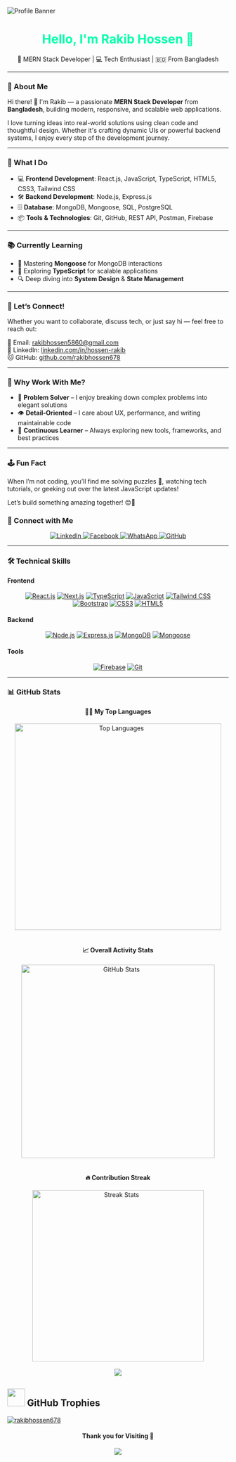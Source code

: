 ![Profile Banner](https://res.cloudinary.com/dhzcneeew/image/upload/v1746609781/Front-end_c0lo8t.png)

<h1 align="center">
  <span style="color: #00FFAA;">Hello, I'm Rakib Hossen 👋</span>
</h1>

<p align="center">
  🚀 MERN Stack Developer | 💻 Tech Enthusiast | 🇧🇩 From Bangladesh
</p>

---

### 🌱 About Me

Hi there! 👋 I'm Rakib — a passionate **MERN Stack Developer** from **Bangladesh**, building modern, responsive, and scalable web applications.

I love turning ideas into real-world solutions using clean code and thoughtful design. Whether it's crafting dynamic UIs or powerful backend systems, I enjoy every step of the development journey.

---

### 🔧 What I Do

- 💻 **Frontend Development**: React.js, JavaScript, TypeScript, HTML5, CSS3, Tailwind CSS  
- 🛠️ **Backend Development**: Node.js, Express.js  
- 🗄️ **Database**: MongoDB, Mongoose, SQL, PostgreSQL  
- 📦 **Tools & Technologies**: Git, GitHub, REST API, Postman, Firebase  

---

### 📚 Currently Learning

- 🔄 Mastering **Mongoose** for MongoDB interactions  
- 🧠 Exploring **TypeScript** for scalable applications  
- 🔍 Deep diving into **System Design** & **State Management** 

---

### 💬 Let’s Connect!

Whether you want to collaborate, discuss tech, or just say hi — feel free to reach out:

📧 Email: [rakibhossen5860@gmail.com](mailto:rakibhossen5860@gmail.com)  
🔗 LinkedIn: [linkedin.com/in/hossen-rakib](https://www.linkedin.com/in/hossen-rakib/)  
🐱 GitHub: [github.com/rakibhossen678](https://github.com/rakibhossen678)

---

### 🎯 Why Work With Me?

- 🧩 **Problem Solver** – I enjoy breaking down complex problems into elegant solutions  
- 👁️ **Detail-Oriented** – I care about UX, performance, and writing maintainable code  
- 🔁 **Continuous Learner** – Always exploring new tools, frameworks, and best practices

---

### 🕹️ Fun Fact

When I’m not coding, you’ll find me solving puzzles 🧩, watching tech tutorials, or geeking out over the latest JavaScript updates!

Let’s build something amazing together! 😊🚀

### 🤝 Connect with Me

<p align="center">
<a href="https://www.linkedin.com/in/hossen-rakib/" target="_blank">
<img src="https://img.shields.io/badge/LinkedIn-0A66C2?style=for-the-badge&logo=linkedin&logoColor=white&labelColor=0A66C2" alt="LinkedIn" style="transition: transform 0.2s;" onmouseover="this.style.transform='scale(1.1)'" onmouseout="this.style.transform='scale(1)'" />
</a>
<a href="https://www.facebook.com/profile.php?id=100056015882794" target="_blank">
<img src="https://img.shields.io/badge/Facebook-1877F2?style=for-the-badge&logo=facebook&logoColor=white&labelColor=1877F2" alt="Facebook" style="transition: transform 0.2s;" onmouseover="this.style.transform='scale(1.1)'" onmouseout="this.style.transform='scale(1)'" />
</a>
<a href="https://wa.me/01933796400" target="_blank">
<img src="https://img.shields.io/badge/WhatsApp-25D366?style=for-the-badge&logo=whatsapp&logoColor=white&labelColor=25D366" alt="WhatsApp" style="transition: transform 0.2s;" onmouseover="this.style.transform='scale(1.1)'" onmouseout="this.style.transform='scale(1)'" />
</a>
<a href="https://github.com/RakibHossen678" target="_blank">
<img src="https://img.shields.io/badge/GitHub-181717?style=for-the-badge&logo=github&logoColor=white&labelColor=181717" alt="GitHub" style="transition: transform 0.2s;" onmouseover="this.style.transform='scale(1.1)'" onmouseout="this.style.transform='scale(1)'" />
</a>
</p>

---

### 🛠️ Technical Skills

#### Frontend
<p align="center">
  <a href="https://reactjs.org/" target="_blank"><img src="https://img.shields.io/badge/React-20232A?style=for-the-badge&logo=react&logoColor=61DAFB" alt="React.js" /></a>
  <a href="https://nextjs.org/" target="_blank"><img src="https://img.shields.io/badge/Next.js-000000?style=for-the-badge&logo=next.js&logoColor=white" alt="Next.js" /></a>
  <a href="https://www.typescriptlang.org/" target="_blank"><img src="https://img.shields.io/badge/TypeScript-3178C6?style=for-the-badge&logo=typescript&logoColor=white" alt="TypeScript" /></a>
  <a href="https://developer.mozilla.org/en-US/docs/Web/JavaScript" target="_blank"><img src="https://img.shields.io/badge/JavaScript-F7DF1E?style=for-the-badge&logo=javascript&logoColor=black" alt="JavaScript" /></a>
  <a href="https://tailwindcss.com/" target="_blank"><img src="https://img.shields.io/badge/Tailwind_CSS-38B2AC?style=for-the-badge&logo=tailwind-css&logoColor=white" alt="Tailwind CSS" /></a>
  <a href="https://getbootstrap.com" target="_blank"><img src="https://img.shields.io/badge/Bootstrap-563D7C?style=for-the-badge&logo=bootstrap&logoColor=white" alt="Bootstrap" /></a>
  <a href="https://www.w3schools.com/css/" target="_blank"><img src="https://img.shields.io/badge/CSS3-1572B6?style=for-the-badge&logo=css3&logoColor=white" alt="CSS3" /></a>
  <a href="https://www.w3.org/html/" target="_blank"><img src="https://img.shields.io/badge/HTML5-E34F26?style=for-the-badge&logo=html5&logoColor=white" alt="HTML5" /></a>
</p>

#### Backend
<p align="center">
  <a href="https://nodejs.org" target="_blank"><img src="https://img.shields.io/badge/Node.js-339933?style=for-the-badge&logo=node.js&logoColor=white" alt="Node.js" /></a>
  <a href="https://expressjs.com" target="_blank"><img src="https://img.shields.io/badge/Express.js-000000?style=for-the-badge&logo=express&logoColor=white" alt="Express.js" /></a>
  <a href="https://www.mongodb.com/" target="_blank"><img src="https://img.shields.io/badge/MongoDB-47A248?style=for-the-badge&logo=mongodb&logoColor=white" alt="MongoDB" /></a>
  <a href="https://mongoosejs.com/" target="_blank"><img src="https://img.shields.io/badge/Mongoose-880000?style=for-the-badge&logo=mongodb&logoColor=white" alt="Mongoose" /></a>
</p>

#### Tools
<p align="center">
  <a href="https://firebase.google.com/" target="_blank"><img src="https://img.shields.io/badge/Firebase-FFCA28?style=for-the-badge&logo=firebase&logoColor=black" alt="Firebase" /></a>
  <a href="https://git-scm.com/" target="_blank"><img src="https://img.shields.io/badge/Git-F05032?style=for-the-badge&logo=git&logoColor=white" alt="Git" /></a>
</p>

---

### 📊 GitHub Stats

<div align="center">

#### 👨‍💻 My Top Languages
<img src="https://github-readme-stats.vercel.app/api/top-langs/?username=rakibhossen678&theme=radical&layout=compact" alt="Top Languages" width="470" />

</div>

<br />

<div align="center">

#### 📈 Overall Activity Stats
<img src="https://github-readme-stats.vercel.app/api?username=rakibhossen678&show_icons=true&theme=radical" alt="GitHub Stats" width="440" />

</div>


<br />

<div align="center">

#### 🔥 Contribution Streak
<img src="https://github-readme-streak-stats.herokuapp.com/?user=rakibhossen678&theme=radical" alt="Streak Stats" width="390" />

</div>

<br />

<div align="center">



<img src="https://github-readme-activity-graph.vercel.app/graph?username=RakibHossen678&theme=tokyo-night&bg_color=1a1b27&color=70a5fd&line=bf91f3&point=38bdae&area=true&hide_border=true"/>

</div>

##  <img  style="margin-bottom: -10px;" src = "https://media3.giphy.com/media/v1.Y2lkPTc5MGI3NjExcW50Zmh2Mm1wMGxkaGp5MWE1dmtkN21wYzBvZmh3cjA4d3d0ajl0NCZlcD12MV9pbnRlcm5hbF9naWZfYnlfaWQmY3Q9cw/8XhEqSstMlwyyseiq0/giphy.gif" width = 40px height=40px > GitHub Trophies
<p align=""> <a href="https://github.com/ryo-ma/github-profile-trophy"><img src="https://github-profile-trophy.vercel.app/?username=rakibhossen678&column=8&margin-w=15&margin-h=15&no-bg=true&theme=radical" alt="rakibhossen678" /></a> </p>


<div align="center">
  <h4 align="center">Thank you for Visiting 💚 </h1>
  <img src="https://profile-counter.glitch.me/rakibhossen678/count.svg?"  />
</div>
